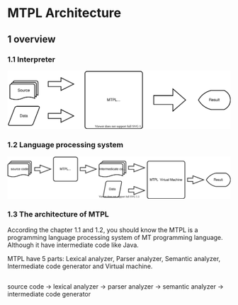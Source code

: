 # MTPL Architecture

## 1 overview

### 1.1 Interpreter
![big picture for MTPL](Picture/MTPLbigPicture.drawio.svg "interpreter")

### 1.2 Language processing system
![language processing system for MTPL](Picture/MTPLlanguageProcessingSystem.drawio.svg "language processing system")

### 1.3 The architecture of MTPL
According the chapter 1.1 and 1.2, you should know the MTPL is a programming language processing system of MT programming language.  
Although it have intermediate code like Java.

MTPL have 5 parts: Lexical analyzer, Parser analyzer, Semantic analyzer, Intermediate code generator and Virtual machine.

## 
source code -> lexical analyzer -> parser analyzer -> semantic analyzer -> intermediate code generator


